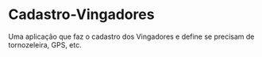 # Cadastro-Vingadores
 Uma aplicação que faz o cadastro dos Vingadores e define se precisam de tornozeleira, GPS, etc.
